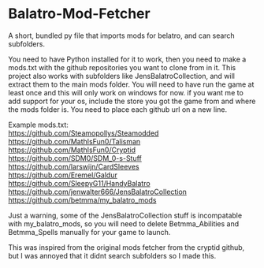 # Balatro-Mod-Fetcher
A short, bundled py file that imports mods for belatro, and can search subfolders.


You need to have Python installed for it to work, then you need to make a mods.txt with the github repositories you want to clone from in it. This project also works with subfolders like JensBalatroCollection, and will extract them to the main mods folder.
You will need to have run the game at least once and this will only work on windows for now. if you want me to add support for your os, include the store you got the game from and where the mods folder is. You need to place each github url on a new line.

Example mods.txt: <br>
https://github.com/Steamopollys/Steamodded <br>
https://github.com/MathIsFun0/Talisman <br>
https://github.com/MathIsFun0/Cryptid <br>
https://github.com/SDM0/SDM_0-s-Stuff <br>
https://github.com/larswijn/CardSleeves <br>
https://github.com/Eremel/Galdur <br>
https://github.com/SleepyG11/HandyBalatro <br>
https://github.com/jenwalter666/JensBalatroCollection <br>
https://github.com/betmma/my_balatro_mods

Just a warning, some of the JensBalatroCollection stuff is incompatable with my_balatro_mods, so you will need to delete Betmma_Abilities and Betmma_Spells manually for your game to launch.

This was inspired from the original mods fetcher from the cryptid github, but I was annoyed that it didnt search subfolders so I made this.
